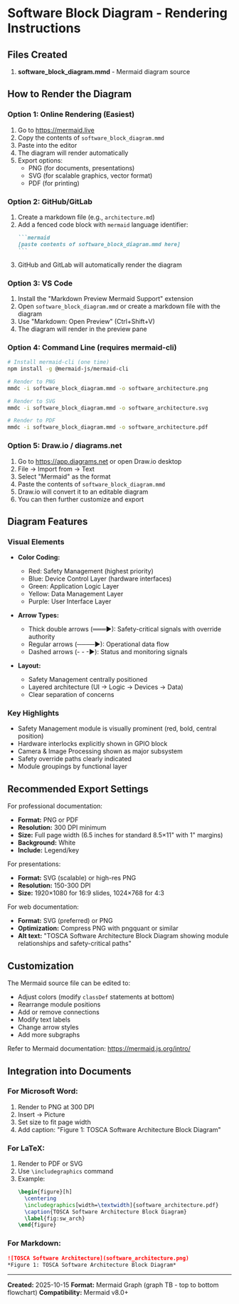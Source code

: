 # Software Block Diagram - Rendering Instructions

## Files Created

1. **software_block_diagram.mmd** - Mermaid diagram source

## How to Render the Diagram

### Option 1: Online Rendering (Easiest)

1. Go to https://mermaid.live
2. Copy the contents of `software_block_diagram.mmd`
3. Paste into the editor
4. The diagram will render automatically
5. Export options:
   - PNG (for documents, presentations)
   - SVG (for scalable graphics, vector format)
   - PDF (for printing)

### Option 2: GitHub/GitLab

1. Create a markdown file (e.g., `architecture.md`)
2. Add a fenced code block with `mermaid` language identifier:
   ````markdown
   ```mermaid
   [paste contents of software_block_diagram.mmd here]
   ```
   ````
3. GitHub and GitLab will automatically render the diagram

### Option 3: VS Code

1. Install the "Markdown Preview Mermaid Support" extension
2. Open `software_block_diagram.mmd` or create a markdown file with the diagram
3. Use "Markdown: Open Preview" (Ctrl+Shift+V)
4. The diagram will render in the preview pane

### Option 4: Command Line (requires mermaid-cli)

```bash
# Install mermaid-cli (one time)
npm install -g @mermaid-js/mermaid-cli

# Render to PNG
mmdc -i software_block_diagram.mmd -o software_architecture.png

# Render to SVG
mmdc -i software_block_diagram.mmd -o software_architecture.svg

# Render to PDF
mmdc -i software_block_diagram.mmd -o software_architecture.pdf
```

### Option 5: Draw.io / diagrams.net

1. Go to https://app.diagrams.net or open Draw.io desktop
2. File → Import from → Text
3. Select "Mermaid" as the format
4. Paste the contents of `software_block_diagram.mmd`
5. Draw.io will convert it to an editable diagram
6. You can then further customize and export

## Diagram Features

### Visual Elements

- **Color Coding:**
  - Red: Safety Management (highest priority)
  - Blue: Device Control Layer (hardware interfaces)
  - Green: Application Logic Layer
  - Yellow: Data Management Layer
  - Purple: User Interface Layer

- **Arrow Types:**
  - Thick double arrows (═══►): Safety-critical signals with override authority
  - Regular arrows (────►): Operational data flow
  - Dashed arrows (- - -►): Status and monitoring signals

- **Layout:**
  - Safety Management centrally positioned
  - Layered architecture (UI → Logic → Devices → Data)
  - Clear separation of concerns

### Key Highlights

- Safety Management module is visually prominent (red, bold, central position)
- Hardware interlocks explicitly shown in GPIO block
- Camera & Image Processing shown as major subsystem
- Safety override paths clearly indicated
- Module groupings by functional layer

## Recommended Export Settings

For professional documentation:
- **Format:** PNG or PDF
- **Resolution:** 300 DPI minimum
- **Size:** Full page width (6.5 inches for standard 8.5×11" with 1" margins)
- **Background:** White
- **Include:** Legend/key

For presentations:
- **Format:** SVG (scalable) or high-res PNG
- **Resolution:** 150-300 DPI
- **Size:** 1920×1080 for 16:9 slides, 1024×768 for 4:3

For web documentation:
- **Format:** SVG (preferred) or PNG
- **Optimization:** Compress PNG with pngquant or similar
- **Alt text:** "TOSCA Software Architecture Block Diagram showing module relationships and safety-critical paths"

## Customization

The Mermaid source file can be edited to:
- Adjust colors (modify `classDef` statements at bottom)
- Rearrange module positions
- Add or remove connections
- Modify text labels
- Change arrow styles
- Add more subgraphs

Refer to Mermaid documentation: https://mermaid.js.org/intro/

## Integration into Documents

### For Microsoft Word:
1. Render to PNG at 300 DPI
2. Insert → Picture
3. Set size to fit page width
4. Add caption: "Figure 1: TOSCA Software Architecture Block Diagram"

### For LaTeX:
1. Render to PDF or SVG
2. Use `\includegraphics` command
3. Example:
   ```latex
   \begin{figure}[h]
     \centering
     \includegraphics[width=\textwidth]{software_architecture.pdf}
     \caption{TOSCA Software Architecture Block Diagram}
     \label{fig:sw_arch}
   \end{figure}
   ```

### For Markdown:
```markdown
![TOSCA Software Architecture](software_architecture.png)
*Figure 1: TOSCA Software Architecture Block Diagram*
```

---

**Created:** 2025-10-15
**Format:** Mermaid Graph (graph TB - top to bottom flowchart)
**Compatibility:** Mermaid v8.0+

